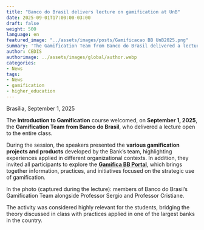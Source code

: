 ```yaml
---
title: "Banco do Brasil delivers lecture on gamification at UnB"
date: 2025-09-01T17:00:00-03:00
draft: false
weight: 500
language: en
featured_image: "../assets/images/posts/Gamificacao BB UnB2025.png"
summary: 'The Gamification Team from Banco do Brasil delivered a lecture in the Introduction to Gamification course at UnB, sharing projects, products, and inviting the academic community to explore the Gamifica BB Portal.'
author: CEDIS
authorimage: ../assets/images/global/author.webp
categories:
- News
tags:
- News
- gamification
- higher_education
---
```


Brasília, September 1, 2025  

The **Introduction to Gamification** course welcomed, on **September 1, 2025**, the **Gamification Team from Banco do Brasil**, who delivered a lecture open to the entire class.  

During the session, the speakers presented the **various gamification projects and products** developed by the Bank’s team, highlighting experiences applied in different organizational contexts. In addition, they invited all participants to explore the **[Gamifica BB Portal](https://gamifica.apps.bb.com.br)**, which brings together information, practices, and initiatives focused on the strategic use of gamification.  

In the photo (captured during the lecture): members of Banco do Brasil’s Gamification Team alongside Professor Sergio and Professor Cristiane.  

The activity was considered highly relevant for the students, bridging the theory discussed in class with practices applied in one of the largest banks in the country.  
